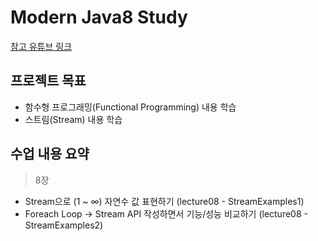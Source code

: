 # Modern Java8 Study
[참고 유튜브 링크](https://www.youtube.com/watch?v=mu9XfJofm8U&list=PLRIMoAKN8c6O8_VHOyBOhzBCeN7ShyJ27)

## 프로젝트 목표
- 함수형 프로그래밍(Functional Programming) 내용 학습
- 스트림(Stream) 내용 학습

## 수업 내용 요약

> 8장
- Stream으로 (1 ~ ∞) 자연수 값 표현하기 (lecture08 - StreamExamples1)
- Foreach Loop → Stream API 작성하면서 기능/성능 비교하기 (lecture08 - StreamExamples2)